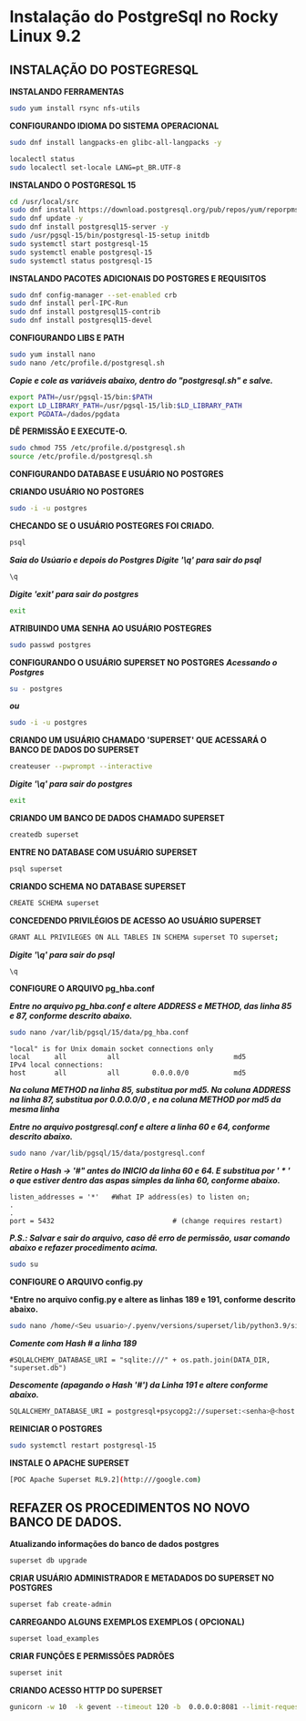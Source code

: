 ﻿# Instalação do PostgreSql no Rocky Linux 9.2

## INSTALAÇÃO DO POSTEGRESQL

**INSTALANDO FERRAMENTAS**
```bash
sudo yum install rsync nfs-utils
```
**CONFIGURANDO IDIOMA DO SISTEMA OPERACIONAL**
```bash
sudo dnf install langpacks-en glibc-all-langpacks -y
```
```bash
localectl status
sudo localectl set-locale LANG=pt_BR.UTF-8
```
**INSTALANDO O POSTGRESQL 15**
```bash
cd /usr/local/src
sudo dnf install https://download.postgresql.org/pub/repos/yum/reporpms/EL-9-x86_64/pgdg-redhat-repo-latest.noarch.rpm -y
sudo dnf update -y
sudo dnf install postgresql15-server -y
sudo /usr/pgsql-15/bin/postgresql-15-setup initdb
sudo systemctl start postgresql-15
sudo systemctl enable postgresql-15
sudo systemctl status postgresql-15
```
**INSTALANDO PACOTES ADICIONAIS DO POSTGRES E REQUISITOS**
```bash
sudo dnf config-manager --set-enabled crb
sudo dnf install perl-IPC-Run
sudo dnf install postgresql15-contrib
sudo dnf install postgresql15-devel
```
**CONFIGURANDO LIBS E PATH**
```bash
sudo yum install nano
sudo nano /etc/profile.d/postgresql.sh
```
***Copie e cole as variáveis abaixo, dentro do "postgresql.sh" e salve.***
```bash
export PATH=/usr/pgsql-15/bin:$PATH
export LD_LIBRARY_PATH=/usr/pgsql-15/lib:$LD_LIBRARY_PATH
export PGDATA=/dados/pgdata
```
**DÊ PERMISSÃO E EXECUTE-O.**
```bash
sudo chmod 755 /etc/profile.d/postgresql.sh
source /etc/profile.d/postgresql.sh
```
**CONFIGURANDO DATABASE E USUÁRIO NO POSTGRES**

**CRIANDO USUÁRIO NO POSTGRES**
```bash
sudo -i -u postgres
```
**CHECANDO SE O USUÁRIO POSTEGRES FOI CRIADO.**
```bash
psql
```
***Saia do Usúario e depois do Postgres
Digite '\q' para sair do psql***
```bash
\q
```
***Digite 'exit' para sair do postgres***
```bash
exit
```
**ATRIBUINDO UMA SENHA AO USUÁRIO POSTEGRES**
```bash
sudo passwd postgres
```
**CONFIGURANDO O USUÁRIO SUPERSET NO POSTGRES**
***Acessando o Postgres***
```bash
su - postgres
```
***ou***
```bash
sudo -i -u postgres
```

**CRIANDO UM USUÁRIO CHAMADO 'SUPERSET' QUE ACESSARÁ O BANCO DE DADOS DO SUPERSET** 
```bash
createuser --pwprompt --interactive
```
***Digite '\q' para sair do postgres***
```bash
exit
```
**CRIANDO UM BANCO DE DADOS CHAMADO SUPERSET**
```bash
createdb superset
```
**ENTRE NO DATABASE COM USUÁRIO SUPERSET** 
```bash
psql superset
```
**CRIANDO SCHEMA NO DATABASE SUPERSET** 
```bash
CREATE SCHEMA superset
```
**CONCEDENDO PRIVILÉGIOS DE ACESSO AO USUÁRIO SUPERSET**
```bash
GRANT ALL PRIVILEGES ON ALL TABLES IN SCHEMA superset TO superset;
```
***Digite '\q' para sair do psql***
```bash
\q
```
**CONFIGURE O ARQUIVO pg_hba.conf**

 ***Entre no arquivo pg_hba.conf e altere  ADDRESS  e  METHOD,  das linha 85 e 87, conforme descrito abaixo.***
```bash
sudo nano /var/lib/pgsql/15/data/pg_hba.conf
```
```
"local" is for Unix domain socket connections only 
local      all          all                            md5
IPv4 local connections:
host       all          all        0.0.0.0/0           md5
```
***Na coluna  METHOD na linha 85, substitua  por  md5.
Na coluna  ADDRESS na linha 87, substitua  por 0.0.0.0/0 ,  e na coluna METHOD por md5 da mesma linha***

***Entre no arquivo postgresql.conf e altere a linha 60 e 64, conforme descrito abaixo.***
```bash
sudo nano /var/lib/pgsql/15/data/postgresql.conf
```
***Retire o Hash -> '#" antes do INICIO da linha 60 e 64. E substitua por  ' * ' o que estiver dentro das aspas simples da linha 60, conforme abaixo.***
```
listen_addresses = '*'   #What IP address(es) to listen on;
.
.
port = 5432                             # (change requires restart)
```
***P.S.: Salvar e sair do arquivo, caso dê erro de permissão, usar comando abaixo e refazer procedimento acima.***
```bash
sudo su
```
**CONFIGURE O ARQUIVO config.py**

***Entre no arquivo config.py e altere as linhas 189 e 191, conforme descrito abaixo.**
```bash
sudo nano /home/<Seu usuario>/.pyenv/versions/superset/lib/python3.9/site-packages/superset/config.py
```
***Comente com Hash # a linha 189***
```
#SQLALCHEMY_DATABASE_URI = "sqlite:///" + os.path.join(DATA_DIR, "superset.db")
```
***Descomente (apagando o Hash '#') da Linha 191 e altere conforme abaixo.***
```bash
SQLALCHEMY_DATABASE_URI = postgresql+psycopg2://superset:<senha>@<host ou IP>/superset'
```
**REINICIAR O POSTGRES**
```bash
sudo systemctl restart postgresql-15
```


**INSTALE O APACHE SUPERSET**
```bash
[POC Apache Superset RL9.2](http:///google.com)
```
## REFAZER OS PROCEDIMENTOS NO NOVO BANCO DE DADOS.



**Atualizando informações do banco de dados postgres**
```bash
superset db upgrade
```
**CRIAR USUÁRIO ADMINISTRADOR  E METADADOS DO SUPERSET NO POSTGRES**
```bash
superset fab create-admin
```
**CARREGANDO ALGUNS EXEMPLOS EXEMPLOS ( OPCIONAL)**
```bash
superset load_examples
```
**CRIAR FUNÇÕES  E PERMISSÕES PADRÕES**
```bash
superset init
```
**CRIANDO ACESSO HTTP DO SUPERSET**
``` bash
gunicorn -w 10  -k gevent --timeout 120 -b  0.0.0.0:8081 --limit-request-line 0 --limit-request-field_size 0 --statsd-host localhost:8088 "superset.app:create_app()"

```




